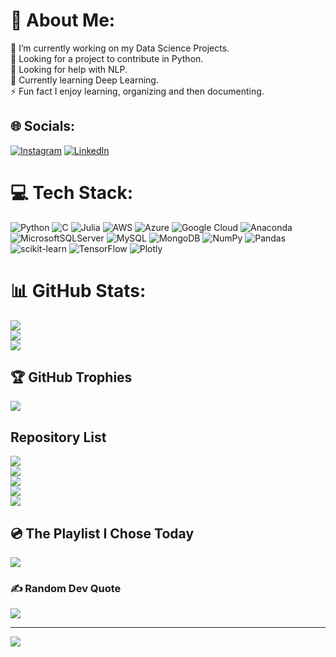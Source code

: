 # 💫 About Me:
🔭 I’m currently working on my Data Science Projects.<br>
👯 Looking for a project to contribute in Python.<br>
🤝 Looking for help with NLP.<br>
🌱 Currently learning Deep Learning.<br>
⚡ Fun fact I enjoy learning, organizing and then documenting.


## 🌐 Socials:
[![Instagram](https://img.shields.io/badge/Instagram-%23E4405F.svg?logo=Instagram&logoColor=white)](https://instagram.com/meetul_agrawal) [![LinkedIn](https://img.shields.io/badge/LinkedIn-%230077B5.svg?logo=linkedin&logoColor=white)](https://linkedin.com/in/meetul-agrawal-75123a1ba) 

# 💻 Tech Stack:
![Python](https://img.shields.io/badge/python-3670A0?style=for-the-badge&logo=python&logoColor=ffdd54) ![C](https://img.shields.io/badge/c-%2300599C.svg?style=for-the-badge&logo=c&logoColor=white) 	![Julia](https://img.shields.io/badge/-Julia-9558B2?style=for-the-badge&logo=julia&logoColor=white) ![AWS](https://img.shields.io/badge/AWS-%23FF9900.svg?style=for-the-badge&logo=amazon-aws&logoColor=white) ![Azure](https://img.shields.io/badge/azure-%230072C6.svg?style=for-the-badge&logo=azure-devops&logoColor=white) ![Google Cloud](https://img.shields.io/badge/Google%20Cloud-%234285F4.svg?style=for-the-badge&logo=google-cloud&logoColor=white) ![Anaconda](https://img.shields.io/badge/Anaconda-%2344A833.svg?style=for-the-badge&logo=anaconda&logoColor=white) ![MicrosoftSQLServer](https://img.shields.io/badge/Microsoft%20SQL%20Sever-CC2927?style=for-the-badge&logo=microsoft%20sql%20server&logoColor=white) ![MySQL](https://img.shields.io/badge/mysql-%2300f.svg?style=for-the-badge&logo=mysql&logoColor=white) ![MongoDB](https://img.shields.io/badge/MongoDB-%234ea94b.svg?style=for-the-badge&logo=mongodb&logoColor=white) ![NumPy](https://img.shields.io/badge/numpy-%23013243.svg?style=for-the-badge&logo=numpy&logoColor=white) ![Pandas](https://img.shields.io/badge/pandas-%23150458.svg?style=for-the-badge&logo=pandas&logoColor=white) ![scikit-learn](https://img.shields.io/badge/scikit--learn-%23F7931E.svg?style=for-the-badge&logo=scikit-learn&logoColor=white) ![TensorFlow](https://img.shields.io/badge/TensorFlow-%23FF6F00.svg?style=for-the-badge&logo=TensorFlow&logoColor=white) ![Plotly](https://img.shields.io/badge/Plotly-%233F4F75.svg?style=for-the-badge&logo=plotly&logoColor=white)
# 📊 GitHub Stats:
![](https://github-readme-stats.vercel.app/api?username=meetul-agrawal&theme=dark)<br/>
![](https://github-readme-streak-stats.herokuapp.com/?user=meetul-agrawal&theme=dark&hide_border=false)<br/>
![](https://github-readme-stats.vercel.app/api/top-langs/?username=meetul-agrawal&theme=dark&hide_border=false&include_all_commits=false&count_private=false&layout=compact)

## 🏆 GitHub Trophies
![](https://github-profile-trophy.vercel.app/?username=meetul-agrawal&theme=radical&no-frame=false&no-bg=false&margin-w=4)

## Repository List
<a href="https://github.com/meetul-Agrawal/Projects">
 <img src="https://img.shields.io/badge/Projects-181717?style=for-the-badge&logo=github&logoColor=white"><br>
</a>

<a href="https://github.com/meetul-Agrawal/Machine-Learning">
 <img src="https://img.shields.io/badge/Machine Learning-181717?style=for-the-badge&logo=github&logoColor=white"><br>
</a>

<a href="https://github.com/meetul-Agrawal/Deep-Learning">
 <img src="https://img.shields.io/badge/Deep Learning-181717?style=for-the-badge&logo=github&logoColor=white"><br>
</a>

<a href="https://github.com/meetul-Agrawal/NLP">
 <img src="https://img.shields.io/badge/NLP-181717?style=for-the-badge&logo=github&logoColor=white"><br>
</a>

<a href="https://github.com/meetul-Agrawal/python">
 <img src="https://img.shields.io/badge/Python-181717?style=for-the-badge&logo=github&logoColor=white"><br>
</a>

## 💿 The Playlist I Chose Today 
 <a href="https://github.com/meetul-Agrawal/Projects">
<img src="https://img.shields.io/badge/youtube-FF0000?style=for-the-badge&logo=youtube&logoColor=white"><br>
</a>
  

### ✍️ Random Dev Quote
![](https://quotes-github-readme.vercel.app/api?type=horizontal&theme=radical)

---
[![](https://visitcount.itsvg.in/api?id=meetul-agrawal&icon=0&color=0)](https://visitcount.itsvg.in)

<!-- Proudly created with GPRM ( https://gprm.itsvg.in ) -->
